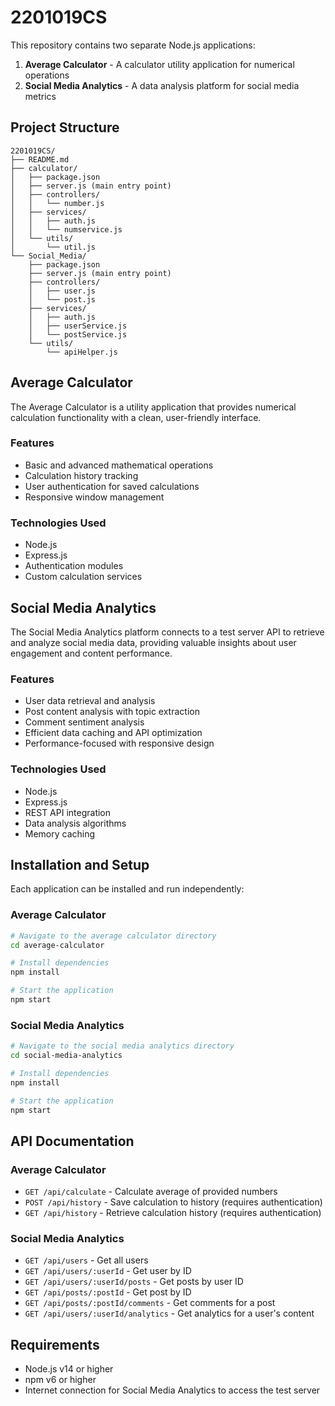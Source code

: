 # 2201019CS
This repository contains two separate Node.js applications:

1. **Average Calculator** - A calculator utility application for numerical operations
2. **Social Media Analytics** - A data analysis platform for social media metrics

## Project Structure

```
2201019CS/
├── README.md
├── calculator/
│   ├── package.json
│   ├── server.js (main entry point)
│   ├── controllers/
│   │   └── number.js
│   ├── services/
│   │   ├── auth.js
│   │   └── numservice.js
│   └── utils/
│       └── util.js
└── Social_Media/
    ├── package.json
    ├── server.js (main entry point)
    ├── controllers/
    │   ├── user.js
    │   └── post.js
    ├── services/
    │   ├── auth.js
    │   ├── userService.js
    │   └── postService.js
    └── utils/
        └── apiHelper.js
```

## Average Calculator

The Average Calculator is a utility application that provides numerical calculation functionality with a clean, user-friendly interface.

### Features

- Basic and advanced mathematical operations
- Calculation history tracking
- User authentication for saved calculations
- Responsive window management

### Technologies Used

- Node.js
- Express.js
- Authentication modules
- Custom calculation services

## Social Media Analytics

The Social Media Analytics platform connects to a test server API to retrieve and analyze social media data, providing valuable insights about user engagement and content performance.

### Features

- User data retrieval and analysis
- Post content analysis with topic extraction
- Comment sentiment analysis
- Efficient data caching and API optimization
- Performance-focused with responsive design

### Technologies Used

- Node.js
- Express.js
- REST API integration
- Data analysis algorithms
- Memory caching

## Installation and Setup

Each application can be installed and run independently:

### Average Calculator

```bash
# Navigate to the average calculator directory
cd average-calculator

# Install dependencies
npm install

# Start the application
npm start
```

### Social Media Analytics

```bash
# Navigate to the social media analytics directory
cd social-media-analytics

# Install dependencies
npm install

# Start the application
npm start
```

## API Documentation

### Average Calculator

- `GET /api/calculate` - Calculate average of provided numbers
- `POST /api/history` - Save calculation to history (requires authentication)
- `GET /api/history` - Retrieve calculation history (requires authentication)

### Social Media Analytics

- `GET /api/users` - Get all users
- `GET /api/users/:userId` - Get user by ID
- `GET /api/users/:userId/posts` - Get posts by user ID
- `GET /api/posts/:postId` - Get post by ID
- `GET /api/posts/:postId/comments` - Get comments for a post
- `GET /api/users/:userId/analytics` - Get analytics for a user's content

## Requirements

- Node.js v14 or higher
- npm v6 or higher
- Internet connection for Social Media Analytics to access the test server
